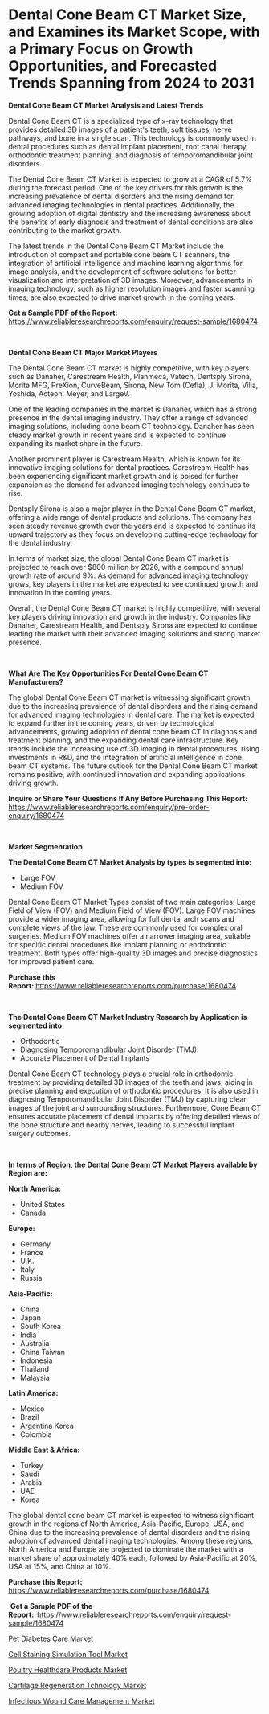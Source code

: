 <p><h1>Dental Cone Beam CT Market Size, and Examines its Market Scope, with a Primary Focus on Growth Opportunities, and Forecasted Trends Spanning from 2024 to 2031</h1></p><p><strong>Dental Cone Beam CT Market Analysis and Latest Trends</strong></p>
<p><p>Dental Cone Beam CT is a specialized type of x-ray technology that provides detailed 3D images of a patient's teeth, soft tissues, nerve pathways, and bone in a single scan. This technology is commonly used in dental procedures such as dental implant placement, root canal therapy, orthodontic treatment planning, and diagnosis of temporomandibular joint disorders.</p><p>The Dental Cone Beam CT Market is expected to grow at a CAGR of 5.7% during the forecast period. One of the key drivers for this growth is the increasing prevalence of dental disorders and the rising demand for advanced imaging technologies in dental practices. Additionally, the growing adoption of digital dentistry and the increasing awareness about the benefits of early diagnosis and treatment of dental conditions are also contributing to the market growth.</p><p>The latest trends in the Dental Cone Beam CT Market include the introduction of compact and portable cone beam CT scanners, the integration of artificial intelligence and machine learning algorithms for image analysis, and the development of software solutions for better visualization and interpretation of 3D images. Moreover, advancements in imaging technology, such as higher resolution images and faster scanning times, are also expected to drive market growth in the coming years.</p></p>
<p><strong>Get a Sample PDF of the Report:&nbsp;</strong> <a href="https://www.reliableresearchreports.com/enquiry/request-sample/1680474">https://www.reliableresearchreports.com/enquiry/request-sample/1680474</a></p>
<p>&nbsp;</p>
<p><strong>Dental Cone Beam CT Major Market Players</strong></p>
<p><p>The Dental Cone Beam CT market is highly competitive, with key players such as Danaher, Carestream Health, Planmeca, Vatech, Dentsply Sirona, Morita MFG, PreXion, CurveBeam, Sirona, New Tom (Cefla), J. Morita, Villa, Yoshida, Acteon, Meyer, and LargeV. </p><p>One of the leading companies in the market is Danaher, which has a strong presence in the dental imaging industry. They offer a range of advanced imaging solutions, including cone beam CT technology. Danaher has seen steady market growth in recent years and is expected to continue expanding its market share in the future.</p><p>Another prominent player is Carestream Health, which is known for its innovative imaging solutions for dental practices. Carestream Health has been experiencing significant market growth and is poised for further expansion as the demand for advanced imaging technology continues to rise.</p><p>Dentsply Sirona is also a major player in the Dental Cone Beam CT market, offering a wide range of dental products and solutions. The company has seen steady revenue growth over the years and is expected to continue its upward trajectory as they focus on developing cutting-edge technology for the dental industry.</p><p>In terms of market size, the global Dental Cone Beam CT market is projected to reach over $800 million by 2026, with a compound annual growth rate of around 9%. As demand for advanced imaging technology grows, key players in the market are expected to see continued growth and innovation in the coming years. </p><p>Overall, the Dental Cone Beam CT market is highly competitive, with several key players driving innovation and growth in the industry. Companies like Danaher, Carestream Health, and Dentsply Sirona are expected to continue leading the market with their advanced imaging solutions and strong market presence.</p></p>
<p>&nbsp;</p>
<p><strong>What Are The Key Opportunities For Dental Cone Beam CT Manufacturers?</strong></p>
<p><p>The global Dental Cone Beam CT market is witnessing significant growth due to the increasing prevalence of dental disorders and the rising demand for advanced imaging technologies in dental care. The market is expected to expand further in the coming years, driven by technological advancements, growing adoption of dental cone beam CT in diagnosis and treatment planning, and the expanding dental care infrastructure. Key trends include the increasing use of 3D imaging in dental procedures, rising investments in R&D, and the integration of artificial intelligence in cone beam CT systems. The future outlook for the Dental Cone Beam CT market remains positive, with continued innovation and expanding applications driving growth.</p></p>
<p><strong>Inquire or Share Your Questions If Any Before Purchasing This Report:</strong> <a href="https://www.reliableresearchreports.com/enquiry/pre-order-enquiry/1680474">https://www.reliableresearchreports.com/enquiry/pre-order-enquiry/1680474</a></p>
<p>&nbsp;</p>
<p><strong>Market Segmentation</strong></p>
<p><strong>The Dental Cone Beam CT Market Analysis by types is segmented into:</strong></p>
<p><ul><li>Large FOV</li><li>Medium FOV</li></ul></p>
<p><p>Dental Cone Beam CT Market Types consist of two main categories: Large Field of View (FOV) and Medium Field of View (FOV). Large FOV machines provide a wider imaging area, allowing for full dental arch scans and complete views of the jaw. These are commonly used for complex oral surgeries. Medium FOV machines offer a narrower imaging area, suitable for specific dental procedures like implant planning or endodontic treatment. Both types offer high-quality 3D images and precise diagnostics for improved patient care.</p></p>
<p><strong>Purchase this Report:&nbsp;</strong><a href="https://www.reliableresearchreports.com/purchase/1680474">https://www.reliableresearchreports.com/purchase/1680474</a></p>
<p>&nbsp;</p>
<p><strong>The Dental Cone Beam CT Market Industry Research by Application is segmented into:</strong></p>
<p><ul><li>Orthodontic</li><li>Diagnosing Temporomandibular Joint Disorder (TMJ).</li><li>Accurate Placement of Dental Implants</li></ul></p>
<p><p>Dental Cone Beam CT technology plays a crucial role in orthodontic treatment by providing detailed 3D images of the teeth and jaws, aiding in precise planning and execution of orthodontic procedures. It is also used in diagnosing Temporomandibular Joint Disorder (TMJ) by capturing clear images of the joint and surrounding structures. Furthermore, Cone Beam CT ensures accurate placement of dental implants by offering detailed views of the bone structure and nearby nerves, leading to successful implant surgery outcomes.</p></p>
<p>&nbsp;</p>
<p><strong>In terms of Region, the Dental Cone Beam CT Market Players available by Region are:</strong></p>
<p>
    <p> <strong> North America: </strong>
        <ul>
            <li>United States</li>
            <li>Canada</li>
        </ul>
        </p> 
    <p> <strong> Europe: </strong>
        <ul>
            <li>Germany</li>
            <li>France</li>
            <li>U.K.</li>
            <li>Italy</li>
            <li>Russia</li>
        </ul>
        </p> 
    <p> <strong> Asia-Pacific: </strong>
        <ul>
            <li>China</li>
            <li>Japan</li>
            <li>South Korea</li>
            <li>India</li>
            <li>Australia</li>
            <li>China Taiwan</li>
            <li>Indonesia</li>
            <li>Thailand</li>
            <li>Malaysia</li>
        </ul>
        </p> 
    <p> <strong> Latin America: </strong>
        <ul>
            <li>Mexico</li>
            <li>Brazil</li>
            <li>Argentina Korea</li>
            <li>Colombia</li>
        </ul>
        </p> 
    <p> <strong> Middle East & Africa: </strong>
        <ul>
            <li>Turkey</li>
            <li>Saudi</li>
            <li>Arabia</li>
            <li>UAE</li>
            <li>Korea</li>
        </ul>
    </p>
    </p>
<p><p>The global dental cone beam CT market is expected to witness significant growth in the regions of North America, Asia-Pacific, Europe, USA, and China due to the increasing prevalence of dental disorders and the rising adoption of advanced dental imaging technologies. Among these regions, North America and Europe are projected to dominate the market with a market share of approximately 40% each, followed by Asia-Pacific at 20%, USA at 15%, and China at 10%.</p></p>
<p><strong>Purchase this Report: </strong><a href="https://www.reliableresearchreports.com/purchase/1680474">https://www.reliableresearchreports.com/purchase/1680474</a></p>
<p>&nbsp;<strong>Get a Sample PDF of the Report:&nbsp;&nbsp;</strong><a href="https://www.reliableresearchreports.com/enquiry/request-sample/1680474">https://www.reliableresearchreports.com/enquiry/request-sample/1680474</a></p>
<p><strong></strong></p>
<p><p><a href="https://medium.com/@abbieparker1942/decoding-pet-diabetes-care-market-metrics-market-share-trends-and-growth-patterns-d208139e50a3">Pet Diabetes Care Market</a></p><p><a href="https://medium.com/@abbieparker1942/cell-staining-simulation-tool-market-insights-into-market-cagr-market-trends-and-growth-fdd08acdddb2">Cell Staining Simulation Tool Market</a></p><p><a href="https://medium.com/@abbieparker1942/decoding-poultry-healthcare-products-market-metrics-market-share-trends-and-growth-patterns-6def16b989bd">Poultry Healthcare Products Market</a></p><p><a href="https://medium.com/@abbieparker1942/cartilage-regeneration-tchnology-market-size-market-outlook-and-market-forecast-2024-to-2031-1b3e60cec982">Cartilage Regeneration Tchnology Market</a></p><p><a href="https://medium.com/@abbieparker1942/infectious-wound-care-management-nbsp-market-focuses-on-market-share-size-and-projected-forecast-3fa71d6631e9">Infectious Wound Care Management Market</a></p></p>